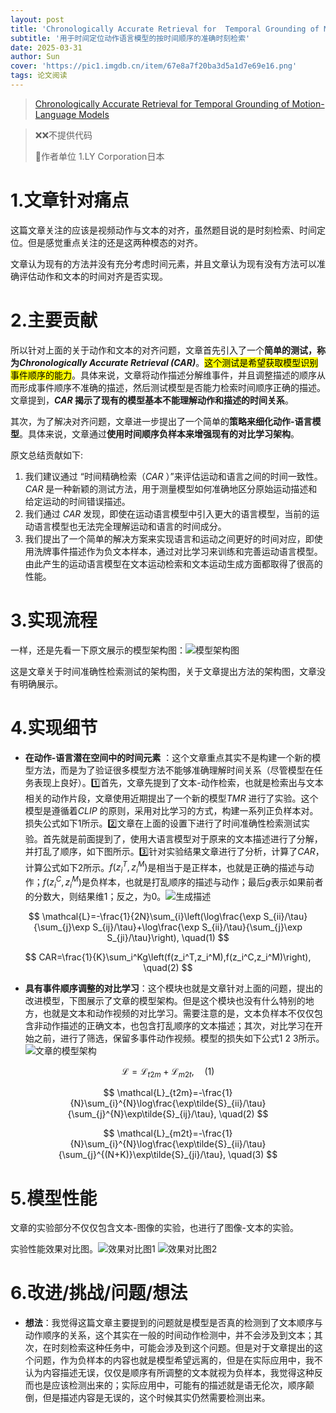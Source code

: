 ```yaml
---
layout: post
title: 'Chronologically Accurate Retrieval for  Temporal Grounding of Motion-Language Models ECCV 2024'
subtitle: '用于时间定位动作语言模型的按时间顺序的准确时刻检索'
date: 2025-03-31
author: Sun
cover: 'https://pic1.imgdb.cn/item/67e8a7f20ba3d5a1d7e69e16.png'
tags: 论文阅读
---
```


> [Chronologically Accurate Retrieval for  Temporal Grounding of Motion-Language Models](http://link.springer.com/chapter/10.1007/978-3-031-73636-0_19)

> ❌❌不提供代码
> 
> 📌作者单位
> 1.LY Corporation日本

# 1.文章针对痛点

这篇文章关注的应该是视频动作与文本的对齐，虽然题目说的是时刻检索、时间定位。但是感觉重点关注的还是这两种模态的对齐。

文章认为现有的方法并没有充分考虑时间元素，并且文章认为现有没有方法可以准确评估动作和文本的时间对齐是否实现。

# 2.主要贡献

所以针对上面的关于动作和文本的对齐问题，文章首先引入了一个**简单的测试，称为*Chronologically Accurate Retrieval (CAR)***。<mark>这个测试是希望获取模型识别事件顺序的能力</mark>。具体来说，文章将动作描述分解维事件，并且调整描述的顺序从而形成事件顺序不准确的描述，然后测试模型是否能力检索时间顺序正确的描述。文章提到，***CAR* 揭示了现有的模型基本不能理解动作和描述的时间关系**。

其次，为了解决对齐问题，文章进一步提出了一个简单的**策略来细化动作-语言模型**。具体来说，文章通过**使用时间顺序负样本来增强现有的对比学习架构**。

原文总结贡献如下:

1. 我们建议通过 “时间精确检索（*CAR* ）”来评估运动和语言之间的时间一致性。*CAR* 是一种新颖的测试方法，用于测量模型如何准确地区分原始运动描述和给定运动的时间错误描述。
2. 我们通过 *CAR* 发现，即使在运动语言模型中引入更大的语言模型，当前的运动语言模型也无法完全理解运动和语言的时间成分。
3. 我们提出了一个简单的解决方案来实现语言和运动之间更好的时间对应，即使用洗牌事件描述作为负文本样本，通过对比学习来训练和完善运动语言模型。由此产生的运动语言模型在文本运动检索和文本运动生成方面都取得了很高的性能。

# 3.实现流程

一样，还是先看一下原文展示的模型架构图：![模型架构图](https://pic1.imgdb.cn/item/67e8ca700ba3d5a1d7e6a577.png)

这是文章关于时间准确性检索测试的架构图，关于文章提出方法的架构图，文章没有明确展示。

# 4.实现细节

* **在动作-语言潜在空间中的时间元素** ：这个文章重点其实不是构建一个新的模型方法，而是为了验证很多模型方法不能够准确理解时间关系（尽管模型在任务表现上良好）。1️⃣首先，文章先提到了文本-动作检索，也就是检索出与文本相关的动作片段，文章使用近期提出了一个新的模型*TMR* 进行了实验。这个模型是遵循着*CLIP* 的原则，采用对比学习的方式，构建一系列正负样本对。损失公式如下1所示。2️⃣文章在上面的设置下进行了时间准确性检索测试实验。首先就是前面提到了，使用大语言模型对于原来的文本描述进行了分解，并打乱了顺序，如下图所示。3️⃣针对实验结果文章进行了分析，计算了*CAR*，计算公式如下2所示。$f(z_i^T,z_i^M)$是相当于是正样本，也就是正确的描述与动作；$f(z_i^C,z_i^M)$是负样本，也就是打乱顺序的描述与动作；最后$g$表示如果前者的分数大，则结果维1；反之，为0。![生成描述](https://pic1.imgdb.cn/item/67e8cc730ba3d5a1d7e6a5ab.png)

$$
\mathcal{L}=-\frac{1}{2N}\sum_{i}\left(\log\frac{\exp S_{ii}/\tau}{\sum_{j}\exp S_{ij}/\tau}+\log\frac{\exp S_{ii}/\tau}{\sum_{j}\exp S_{ji}/\tau}\right),	\quad(1)
$$

$$
CAR=\frac{1}{K}\sum_i^Kg\left(f(z_i^T,z_i^M),f(z_i^C,z_i^M)\right),	\quad(2)
$$

* **具有事件顺序调整的对比学习**：这个模块也就是文章针对上面的问题，提出的改进模型，下图展示了文章的模型架构。但是这个模块也没有什么特别的地方，也就是文本和动作视频的对比学习。需要注意的是，文本负样本不仅仅包含非动作描述的正确文本，也包含打乱顺序的文本描述；其次，对比学习在开始之前，进行了筛选，保留多事件动作视频。模型的损失如下公式1 2 3所示。![文章的模型架构](https://pic1.imgdb.cn/item/67e9fd120ba3d5a1d7e7383f.png)

$$
\mathcal{L}=\mathcal{L}_{t2m}+\mathcal{L}_{m2t},	\quad(1)
$$

$$
\mathcal{L}_{t2m}=-\frac{1}{N}\sum_{i}^{N}\log\frac{\exp\tilde{S}_{ii}/\tau}{\sum_{j}^{N}\exp\tilde{S}_{ij}/\tau},	\quad(2)
$$

$$
\mathcal{L}_{m2t}=-\frac{1}{N}\sum_{i}^{N}\log\frac{\exp\tilde{S}_{ii}/\tau}{\sum_{j}^{(N+K)}\exp\tilde{S}_{ji}/\tau}, \quad(3)
$$

# 5.模型性能

文章的实验部分不仅仅包含文本-图像的实验，也进行了图像-文本的实验。

实验性能效果对比图。![效果对比图1](https://pic1.imgdb.cn/item/67e9fe380ba3d5a1d7e73968.png)
![效果对比图2](https://pic1.imgdb.cn/item/67e9fe550ba3d5a1d7e73974.png)

# 6.改进/挑战/问题/想法

* **想法**：我觉得这篇文章主要提到的问题就是模型是否真的检测到了文本顺序与动作顺序的关系，这个其实在一般的时间动作检测中，并不会涉及到文本；其次，在时刻检索这种任务中，可能会涉及到这个问题。但是对于文章提出的这个问题，作为负样本的内容也就是模型希望远离的，但是在实际应用中，我不认为内容描述无误，仅仅是顺序有所调整的文本就视为负样本，我觉得这种反而也是应该检测出来的；实际应用中，可能有的描述就是语无伦次，顺序颠倒，但是描述内容是无误的，这个时候其实仍然需要检测出来。

